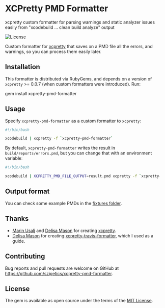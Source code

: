 # XCPretty PMD Formatter
xcpretty custom formatter for parsing warnings and static analyzer issues easily from "xcodebuild ... clean build analyze" output

[![License](http://img.shields.io/badge/license-MIT-green.svg?style=flat)](LICENSE.txt)

Custom formatter for [xcpretty](https://github.com/supermarin/xcpretty) that saves on a PMD file all the errors, and warnings, so you can process them easily later.

## Installation

This formatter is distributed via RubyGems, and depends on a version of `xcpretty` >= 0.0.7 (when custom formatters were introduced). Run:

gem install xcpretty-pmd-formatter

## Usage

Specify `xcpretty-pmd-formatter` as a custom formatter to `xcpretty`:

```bash
#!/bin/bash

xcodebuild | xcpretty -f `xcpretty-pmd-formatter`
```

By default, `xcpretty-pmd-formatter` writes the result in `build/reports/errors.pmd`, but you can change that with an environment variable:

```bash
#!/bin/bash

xcodebuild | XCPRETTY_PMD_FILE_OUTPUT=result.pmd xcpretty -f `xcpretty-pmd-formatter`
```

## Output format

You can check some example PMDs in the [fixtures folder](spec/fixtures).

## Thanks

* [Marin Usalj](http://github.com/supermarin) and [Delisa Mason](http://github.com/kattrali) for creating [xcpretty](https://github.com/supermarin/xcpretty).
* [Delisa Mason](http://github.com/kattrali) for creating [xcpretty-travis-formatter](https://github.com/kattrali/xcpretty-travis-formatter), which I used as a guide.

## Contributing

Bug reports and pull requests are welcome on GitHub at https://github.com/szigetics/xcpretty-pmd-formatter.


## License

The gem is available as open source under the terms of the [MIT License](http://opensource.org/licenses/MIT).
